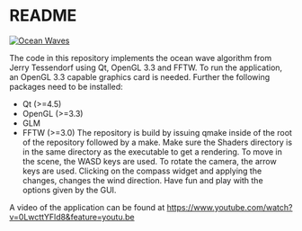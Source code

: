 # README #

[![Ocean Waves](http://img.youtube.com/vi/0LwcttYFld8/0.jpg)](https://www.youtube.com/watch?v=0LwcttYFld8 "Ocean Waves")

The code in this repository implements the ocean wave algorithm from Jerry Tessendorf using Qt, OpenGL 3.3 and FFTW. To run the application, an OpenGL 3.3 capable graphics card is needed.
Further the following packages need to be installed:
* Qt (>=4.5)
* OpenGL (>=3.3)
* GLM 
* FFTW (>=3.0)
The repository is build by issuing qmake inside of the root of the repository followed by a make. Make sure the Shaders directory is in the same directory as the executable to get a rendering.
To move in the scene, the WASD keys are used. To rotate the camera, the arrow keys are used. Clicking on the compass widget and applying the changes, changes the wind direction. Have fun and play
with the options given by the GUI. 

A video of the application can be found at https://www.youtube.com/watch?v=0LwcttYFld8&feature=youtu.be
